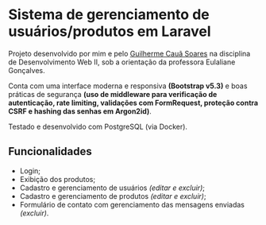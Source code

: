 # Sistema de gerenciamento de usuários/produtos em Laravel

Projeto desenvolvido por mim e pelo <a href="https://www.linkedin.com/in/guilherme-cau%C3%A3-soares/">Guilherme Cauã Soares</a> na disciplina de Desenvolvimento Web II, sob a orientação da professora Eulaliane Gonçalves.

Conta com uma interface moderna e responsiva **(Bootstrap v5.3)** e boas práticas de segurança **(uso de middleware para verificação de autenticação, rate limiting, validações com FormRequest, proteção contra CSRF e hashing das senhas em Argon2id)**.

Testado e desenvolvido com PostgreSQL (via Docker).

## Funcionalidades
- Login;
- Exibição dos produtos;
- Cadastro e gerenciamento de usuários *(editar e excluir)*;
- Cadastro e gerenciamento de produtos *(editar e excluir)*;
- Formulário de contato com gerenciamento das mensagens enviadas *(excluir)*.